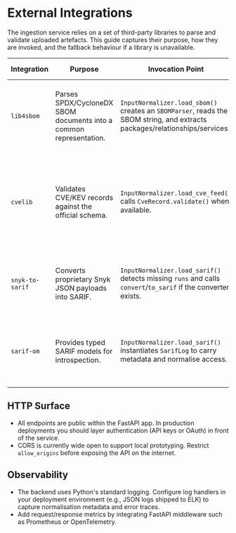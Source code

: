 # External Integrations

The ingestion service relies on a set of third-party libraries to parse and validate uploaded
artefacts. This guide captures their purpose, how they are invoked, and the fallback behaviour if a
library is unavailable.

| Integration | Purpose | Invocation Point | Failure Mode |
| ----------- | ------- | ---------------- | ------------ |
| `lib4sbom` | Parses SPDX/CycloneDX SBOM documents into a common representation. | `InputNormalizer.load_sbom()` creates an `SBOMParser`, reads the SBOM string, and extracts packages/relationships/services. | Raises whichever exception the parser surfaces; the API wraps it in HTTP 400. |
| `cvelib` | Validates CVE/KEV records against the official schema. | `InputNormalizer.load_cve_feed()` calls `CveRecord.validate()` when available. | Missing library downgrades to best-effort ingestion; validation errors are appended to the response. |
| `snyk-to-sarif` | Converts proprietary Snyk JSON payloads into SARIF. | `InputNormalizer.load_sarif()` detects missing `runs` and calls `convert`/`to_sarif` if the converter exists. | Absent converter means non-SARIF payloads are rejected with `ValueError`. |
| `sarif-om` | Provides typed SARIF models for introspection. | `InputNormalizer.load_sarif()` instantiates `SarifLog` to carry metadata and normalise access. | Missing dependency is fatal at import time, raising `RuntimeError` to alert deployers. |

## HTTP Surface

- All endpoints are public within the FastAPI app. In production deployments you should layer
  authentication (API keys or OAuth) in front of the service.
- CORS is currently wide open to support local prototyping. Restrict `allow_origins` before exposing
  the API on the internet.

## Observability

- The backend uses Python's standard logging. Configure log handlers in your deployment environment
  (e.g., JSON logs shipped to ELK) to capture normalisation metadata and error traces.
- Add request/response metrics by integrating FastAPI middleware such as Prometheus or OpenTelemetry.

